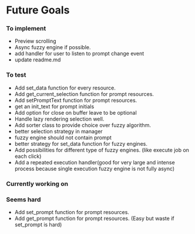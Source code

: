# Future Goals

### To implement

- Preview scrolling
- Async fuzzy engine if possible.
- add handler for user to listen to prompt change event
- update readme.md


### To test

- Add set\_data function for every resource.
- Add get\_current\_selection function for prompt resources.
- Add setPromptText function for prompt resources.
- get an init\_text for prompt initials
- Add option for close on buffer leave to be optional
- Handle lazy rendering selection well.
- Add sorter class to provide choice over fuzzy algorithm.
- better selection strategy in manager
- fuzzy engine should not contain prompt
- better strategy for set\_data function for fuzzy engines.
- Add possibilities for different type of fuzzy engines.
     (like execute job on each click)
- Add a repeated execution handler(good for very large and intense process
	because single execution fuzzy engine is not fully async)

### Currently working on


### Seems hard
- Add set\_prompt function for prompt resources.
- Add get\_prompt function for prompt resources. (Easy but waste if set\_prompt
is hard)
